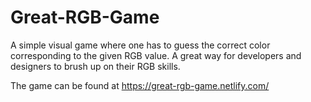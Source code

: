 # Great-RGB-Game
A simple visual game where one has to guess the correct color corresponding to the given RGB value. A great way for developers and designers to brush up on their RGB skills.

The game can be found at https://great-rgb-game.netlify.com/

